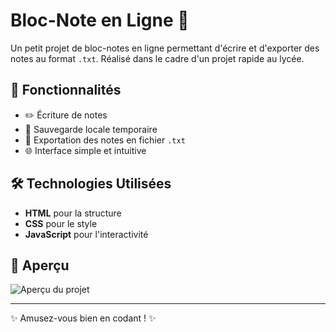 # Bloc-Note en Ligne 📝

Un petit projet de bloc-notes en ligne permettant d'écrire et d'exporter des notes au format `.txt`. Réalisé dans le cadre d'un projet rapide au lycée.

## 🚀 Fonctionnalités

- ✏️ Écriture de notes
- 📂 Sauvegarde locale temporaire
- 📄 Exportation des notes en fichier `.txt`
- 🌐 Interface simple et intuitive

## 🛠️ Technologies Utilisées

- **HTML** pour la structure  
- **CSS** pour le style  
- **JavaScript** pour l'interactivité 

## 📸 Aperçu 

![Aperçu du projet](https://github.com/user-attachments/assets/5acbd79e-5a68-40d1-9e9b-44545c4c3fdb)


---

✨ Amusez-vous bien en codant ! ✨

